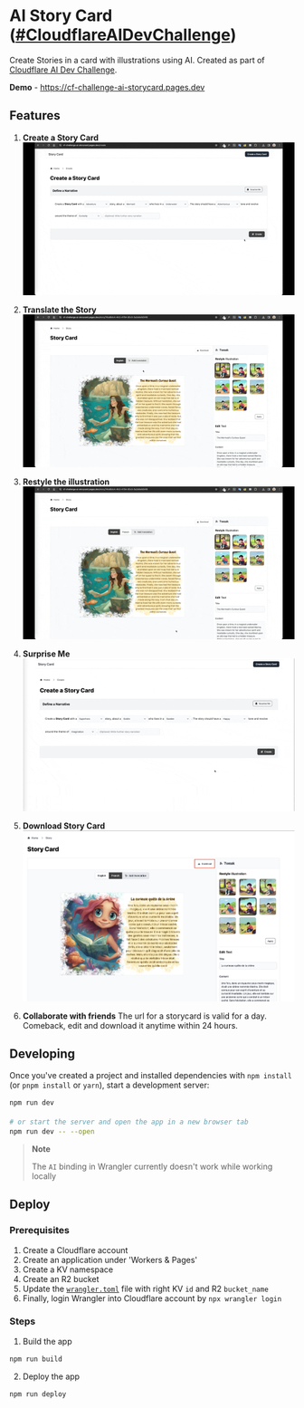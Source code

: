 # AI Story Card ([#CloudflareAIDevChallenge](https://dev.to/challenges/cloudflare))

Create Stories in a card with illustrations using AI. Created as part of [Cloudflare AI Dev Challenge](https://dev.to/challenges/cloudflare).

**Demo** - https://cf-challenge-ai-storycard.pages.dev

## Features

1. **Create a Story Card**
   ![Create storycard](./docs/storycard-create.gif)

2. **Translate the Story**
   ![Translate storycard](./docs/storycard-translate.gif)

3. **Restyle the illustration**
   ![Restyle storycard](./docs/storycard-restyle.gif)

4. **Surprise Me**
   ![Surprise me](./docs/storycard-surpriseme.gif)

5. **Download Story Card**
   ![Download storycard](./docs/download-storycard.png)

6. **Collaborate with friends**
   The url for a storycard is valid for a day. Comeback, edit and download it anytime within 24 hours.

## Developing

Once you've created a project and installed dependencies with `npm install` (or `pnpm install` or `yarn`), start a development server:

```bash
npm run dev

# or start the server and open the app in a new browser tab
npm run dev -- --open
```

> **Note**
>
> The `AI` binding in Wrangler currently doesn't work while working locally

## Deploy

### Prerequisites

1. Create a Cloudflare account
2. Create an application under 'Workers & Pages'
3. Create a KV namespace
4. Create an R2 bucket
5. Update the [`wrangler.toml`](./wrangler.toml) file with right KV `id` and R2 `bucket_name`
6. Finally, login Wrangler into Cloudflare account by `npx wrangler login`

### Steps

1. Build the app

```bash
npm run build
```

2. Deploy the app

```bash
npm run deploy
```
